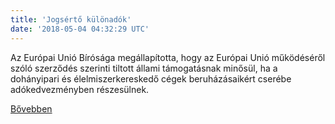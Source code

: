 ```yaml
---
title: 'Jogsértő különadók'
date: '2018-05-04 04:32:29 UTC'
---
```


Az Európai Unió Bírósága megállapította, hogy az Európai Unió működéséről szóló szerződés szerinti tiltott állami támogatásnak minősül, ha a dohányipari és élelmiszerkereskedő cégek beruházásaikért cserébe adókedvezményben részesülnek.


[Bővebben](https://ift.tt/2rhBD5o)
